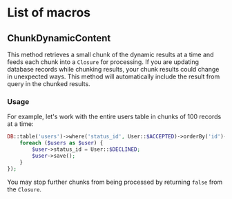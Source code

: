 # List of macros

## ChunkDynamicContent
This method retrieves a small chunk of the dynamic results at a time and feeds each chunk into a `Closure` for processing.
If you are updating database records while chunking results, your chunk results could change in unexpected ways.
This method will automatically include the result from query in the chunked results.

### Usage
For example, let's work with the entire users table in chunks of 100 records at a time:
```php
DB::table('users')->where('status_id', User::$ACCEPTED)->orderBy('id')->chunkDynamicContent(100, function ($users) {
    foreach ($users as $user) {
        $user->status_id = User::$DECLINED;
        $user->save();
    }
});
```
You may stop further chunks from being processed by returning `false` from the `Closure`.

